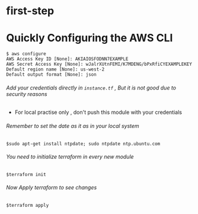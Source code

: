 # first-step 

# Quickly Configuring the AWS CLI
```
$ aws configure
AWS Access Key ID [None]: AKIAIOSFODNN7EXAMPLE
AWS Secret Access Key [None]: wJalrXUtnFEMI/K7MDENG/bPxRfiCYEXAMPLEKEY
Default region name [None]: us-west-2
Default output format [None]: json
```

###### Add your credentials directly in `instance.tf` , But it is not good due to security reasons
* For local practise only , don't push this module with your credentials

###### Remember to set the date as it as in your local system
```
$sudo apt-get install ntpdate; sudo ntpdate ntp.ubuntu.com
```
###### You need to initialize terraform in every new module 
```
$terraform init
```
###### Now Apply terraform to see changes 
```
$terraform apply
```